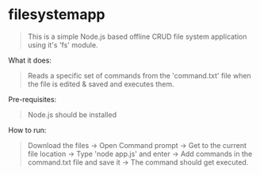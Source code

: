 # filesystemapp
> This is a simple Node.js based offline CRUD file system application using it's 'fs' module.

What it does:
> Reads a specific set of commands from the 'command.txt' file when the file is edited & saved and executes them.

Pre-requisites:
> Node.js should be installed

How to run:
> Download the files -> Open Command prompt -> Get to the current file location -> Type 'node app.js' and enter -> Add commands in the command.txt file and save it -> The command should get executed.
